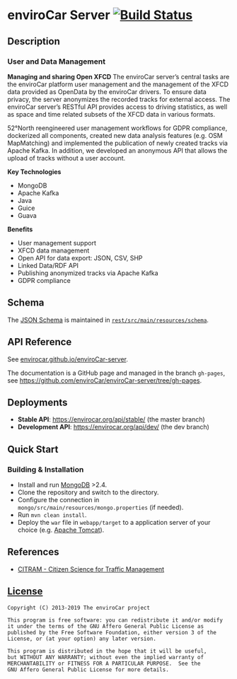 # enviroCar Server [![Build Status](https://travis-ci.org/enviroCar/enviroCar-server.png)](https://travis-ci.org/enviroCar/enviroCar-server) #

## Description

### User and Data Management

**Managing and sharing Open XFCD**
The enviroCar server’s central tasks are the enviroCar platform user management and
the management of the XFCD data provided as OpenData by the enviroCar drivers. To
ensure data privacy, the server anonymizes the recorded tracks for external access.
The enviroCar server’s RESTful API provides access to driving statistics, as well as space
and time related subsets of the XFCD data in various formats.

52°North reengineered user management workflows for GDPR compliance, dockerized
all components, created new data analysis features (e.g. OSM MapMatching) and implemented
the publication of newly created tracks via Apache Kafka. In addition, we developed
an anonymous API that allows the upload of tracks without a user account.

**Key Technologies**

- MongoDB
- Apache Kafka
- Java
- Guice
- Guava

**Benefits**

- User management support
- XFCD data management
- Open API for data export: JSON, CSV, SHP
- Linked Data/RDF API
- Publishing anonymized tracks via Apache Kafka
- GDPR compliance

## Schema ##

The [JSON Schema](http://json-schema.org/) is maintained in [`rest/src/main/resources/schema`](rest/src/main/resources/schema).

## API Reference ##

See [envirocar.github.io/enviroCar-server](http://envirocar.github.io/enviroCar-server/api/).

The documentation is a GitHub page and managed in the branch ``gh-pages``, see https://github.com/enviroCar/enviroCar-server/tree/gh-pages.

## Deployments ##

* **Stable API**: https://envirocar.org/api/stable/ (the master branch)
* **Development API**: https://envirocar.org/api/dev/ (the dev branch)

## Quick Start 

### Building & Installation ###

* Install and run [MongoDB](http://www.mongodb.org/downloads) >2.4.
* Clone the repository and switch to the directory.
* Configure the connection in `mongo/src/main/resources/mongo.properties` (if needed).
* Run `mvn clean install`.
* Deploy the `war` file in `webapp/target` to a application server of your choice (e.g. [Apache Tomcat](http://tomcat.apache.org/)).

## References

- [CITRAM - Citizen Science for Traffic Management](https://www.citram.de/)

## [License](LICENSE) ##

    Copyright (C) 2013-2019 The enviroCar project
    
    This program is free software: you can redistribute it and/or modify
    it under the terms of the GNU Affero General Public License as
    published by the Free Software Foundation, either version 3 of the
    License, or (at your option) any later version.
    
    This program is distributed in the hope that it will be useful,
    but WITHOUT ANY WARRANTY; without even the implied warranty of
    MERCHANTABILITY or FITNESS FOR A PARTICULAR PURPOSE.  See the
    GNU Affero General Public License for more details.
